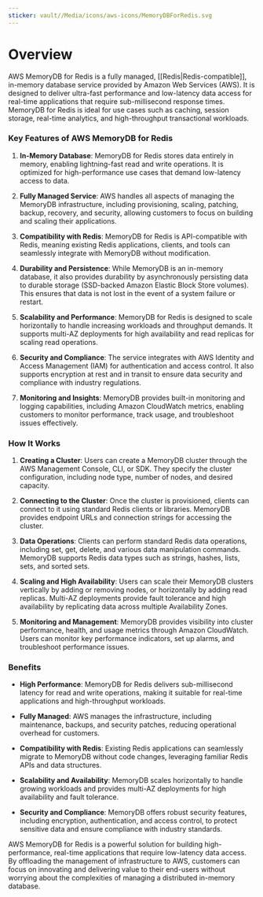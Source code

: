 ```yaml
---
sticker: vault//Media/icons/aws-icons/MemoryDBForRedis.svg
---
```

# Overview

AWS MemoryDB for Redis is a fully managed, [[Redis|Redis-compatible]], in-memory database service provided by Amazon Web Services (AWS). It is designed to deliver ultra-fast performance and low-latency data access for real-time applications that require sub-millisecond response times. MemoryDB for Redis is ideal for use cases such as caching, session storage, real-time analytics, and high-throughput transactional workloads.

### Key Features of AWS MemoryDB for Redis

1. **In-Memory Database**: MemoryDB for Redis stores data entirely in memory, enabling lightning-fast read and write operations. It is optimized for high-performance use cases that demand low-latency access to data.
    
2. **Fully Managed Service**: AWS handles all aspects of managing the MemoryDB infrastructure, including provisioning, scaling, patching, backup, recovery, and security, allowing customers to focus on building and scaling their applications.
    
3. **Compatibility with Redis**: MemoryDB for Redis is API-compatible with Redis, meaning existing Redis applications, clients, and tools can seamlessly integrate with MemoryDB without modification.
    
4. **Durability and Persistence**: While MemoryDB is an in-memory database, it also provides durability by asynchronously persisting data to durable storage (SSD-backed Amazon Elastic Block Store volumes). This ensures that data is not lost in the event of a system failure or restart.
    
5. **Scalability and Performance**: MemoryDB for Redis is designed to scale horizontally to handle increasing workloads and throughput demands. It supports multi-AZ deployments for high availability and read replicas for scaling read operations.
    
6. **Security and Compliance**: The service integrates with AWS Identity and Access Management (IAM) for authentication and access control. It also supports encryption at rest and in transit to ensure data security and compliance with industry regulations.
    
7. **Monitoring and Insights**: MemoryDB provides built-in monitoring and logging capabilities, including Amazon CloudWatch metrics, enabling customers to monitor performance, track usage, and troubleshoot issues effectively.
    

### How It Works

1. **Creating a Cluster**: Users can create a MemoryDB cluster through the AWS Management Console, CLI, or SDK. They specify the cluster configuration, including node type, number of nodes, and desired capacity.
    
2. **Connecting to the Cluster**: Once the cluster is provisioned, clients can connect to it using standard Redis clients or libraries. MemoryDB provides endpoint URLs and connection strings for accessing the cluster.
    
3. **Data Operations**: Clients can perform standard Redis data operations, including set, get, delete, and various data manipulation commands. MemoryDB supports Redis data types such as strings, hashes, lists, sets, and sorted sets.
    
4. **Scaling and High Availability**: Users can scale their MemoryDB clusters vertically by adding or removing nodes, or horizontally by adding read replicas. Multi-AZ deployments provide fault tolerance and high availability by replicating data across multiple Availability Zones.
    
5. **Monitoring and Management**: MemoryDB provides visibility into cluster performance, health, and usage metrics through Amazon CloudWatch. Users can monitor key performance indicators, set up alarms, and troubleshoot performance issues.
    

### Benefits

- **High Performance**: MemoryDB for Redis delivers sub-millisecond latency for read and write operations, making it suitable for real-time applications and high-throughput workloads.
    
- **Fully Managed**: AWS manages the infrastructure, including maintenance, backups, and security patches, reducing operational overhead for customers.
    
- **Compatibility with Redis**: Existing Redis applications can seamlessly migrate to MemoryDB without code changes, leveraging familiar Redis APIs and data structures.
    
- **Scalability and Availability**: MemoryDB scales horizontally to handle growing workloads and provides multi-AZ deployments for high availability and fault tolerance.
    
- **Security and Compliance**: MemoryDB offers robust security features, including encryption, authentication, and access control, to protect sensitive data and ensure compliance with industry standards.
    

AWS MemoryDB for Redis is a powerful solution for building high-performance, real-time applications that require low-latency data access. By offloading the management of infrastructure to AWS, customers can focus on innovating and delivering value to their end-users without worrying about the complexities of managing a distributed in-memory database.